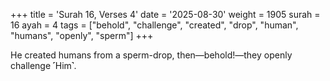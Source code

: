 +++
title = 'Surah 16, Verses 4'
date = '2025-08-30'
weight = 1905
surah = 16
ayah = 4
tags = ["behold", "challenge", "created", "drop", "human", "humans", "openly", "sperm"]
+++

He created humans from a sperm-drop, then—behold!—they openly challenge ˹Him˺.